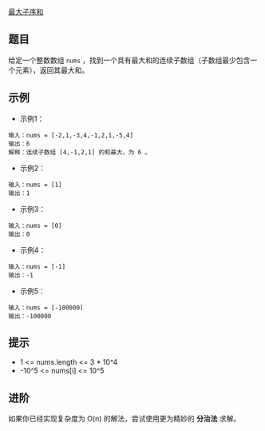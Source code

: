 [最大子序和](https://leetcode-cn.com/leetbook/read/top-interview-questions-easy/xn3cg3/)

## 题目

给定一个整数数组 `nums` ，找到一个具有最大和的连续子数组（子数组最少包含一个元素），返回其最大和。

## 示例

+ 示例1：

~~~
输入：nums = [-2,1,-3,4,-1,2,1,-5,4]
输出：6
解释：连续子数组 [4,-1,2,1] 的和最大，为 6 。
~~~

+ 示例2：

~~~
输入：nums = [1]
输出：1
~~~

+ 示例3：

~~~
输入：nums = [0]
输出：0
~~~

+ 示例4：

~~~
输入：nums = [-1]
输出：-1
~~~

+ 示例5：

~~~
输入：nums = [-100000]
输出：-100000
~~~

## 提示

+ 1 <= nums.length <= 3 * 10^4
+ -10^5 <= nums[i] <= 10^5

## 进阶

如果你已经实现复杂度为 O(n) 的解法，尝试使用更为精妙的 **分治法** 求解。